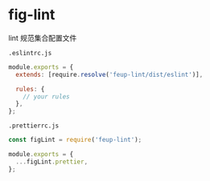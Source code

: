 # fig-lint

lint 规范集合配置文件

`.eslintrc.js`

```js
module.exports = {
  extends: [require.resolve('feup-lint/dist/eslint')],

  rules: {
    // your rules
  },
};
```

`.prettierrc.js`

```js
const figLint = require('feup-lint');

module.exports = {
  ...figLint.prettier,
};
```
